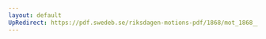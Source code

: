 ```yaml
---
layout: default
UpRedirect: https://pdf.swedeb.se/riksdagen-motions-pdf/1868/mot_1868__ak__00010/mot_1868__ak__00010_001.pdf
---
```

